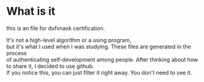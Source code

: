 # What is it
this is an file for dufvnaxk certification.  
  
It's not a high-level algorithm or a using program,  
but it's what I used when I was studying. These files are generated in the process  
of authenticating self-development among people. After thinking about how to share it, I decided to use github.  
If you notice this, you can just filter it right away. You don't need to see it.
